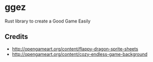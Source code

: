 # ggez
Rust library to create a Good Game Easily

## Credits

* http://opengameart.org/content/flappy-dragon-sprite-sheets
* http://opengameart.org/content/cozy-endless-game-background
